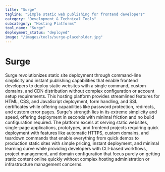```yaml
---
title: "Surge"
tagline: "Simple static web publishing for frontend developers"
category: "Development & Technical Tools"
subcategory: "Hosting Platforms"
tool_name: "Surge"
deployment_status: "deployed"
image: "/images/tools/surge-placeholder.jpg"
---
```


# Surge

Surge revolutionizes static site deployment through command-line simplicity and instant publishing capabilities that enable frontend developers to deploy static websites with a single command, custom domains, and CDN distribution without complex configuration or account setup requirements. This hosting platform provides streamlined features for HTML, CSS, and JavaScript deployment, form handling, and SSL certificates while offering capabilities like password protection, redirects, and custom error pages. Surge's strength lies in its extreme simplicity and speed, offering deployment in seconds with minimal friction and no build configuration required. The platform excels at serving static websites, single-page applications, prototypes, and frontend projects requiring quick deployment with features like automatic HTTPS, custom domains, and teardown commands that enable everything from quick demos to production static sites with simple pricing, instant deployment, and minimal learning curve while providing developers with CLI-based workflows, project management, and domain configuration that focus purely on getting static content online quickly without complex hosting administration or infrastructure management concerns.